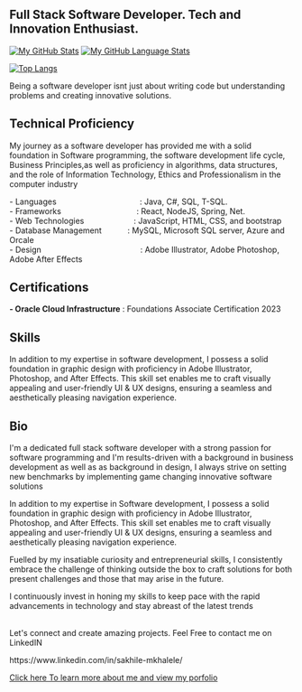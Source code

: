 <h2>Full Stack Software Developer. Tech and Innovation Enthusiast.</h2>

[![My GitHub Stats](https://github-readme-stats.vercel.app/api)]()
[![My GitHub Language Stats](https://github-readme-stats.vercel.app/api)]()

[![Top Langs](https://github-readme-stats.vercel.app/api/top-langs/?SakhileM17=your-github-username&layout=compact&theme=vision-friendly-dark)](https://github.com/anuraghazra/github-readme-stats)


<p>
    Being a software developer isnt just about writing code but understanding problems and creating innovative solutions.
</p>

<p>
    <h2> Technical Proficiency </h2> 
    <p>
    My journey as a software developer has provided me with a solid foundation in Software programming, the software development life cycle, Business Principles,as well as proficiency in algorithms, data structures, and the role of Information Technology, Ethics and Professionalism in the computer industry
    </p>
    - Languages              : Java, C#, SQL, T-SQL.
    <br>
    - Frameworks             : React, NodeJS, Spring, Net.
    <br>
    - Web Technologies       : JavaScript, HTML, CSS, and bootstrap
    <br>
    - Database Management    : MySQL,  Microsoft SQL server, Azure and Orcale
    <br>
   -  Design                 : Adobe Illustrator, Adobe Photoshop, Adobe After Effects
    
</p>

<p>
    
<h2>
    Certifications
</h2>
<p>
    <strong>- Oracle Cloud Infrastructure</strong> : Foundations Associate Certification 2023
</p>
    
</p>

<p>
    <h2>Skills</h2>
    <p>
        In addition to my expertise in software development, I possess a solid foundation in graphic design with proficiency in Adobe Illustrator, Photoshop, and After Effects. This skill set enables me to craft
        visually appealing and user-friendly UI & UX designs, ensuring a seamless and aesthetically pleasing navigation experience.
</p>

<h2>Bio</h2>

<p>
    I'm a dedicated full stack software developer with a strong passion for software programming and I'm results-driven with a background in business development as well as as background in design, I always strive on setting new benchmarks by implementing game changing innovative software solutions
</p>
<p>
    In addition to my expertise in Software development, I possess a solid foundation in graphic design with proficiency in Adobe Illustrator, Photoshop, and After Effects. This skill set enables me to craft visually appealing and user-friendly UI & UX designs, ensuring a seamless and aesthetically pleasing navigation experience.
</p>
<p>
    Fuelled by my insatiable curiosity and entrepreneurial skills, I consistently embrace the challenge of thinking outside the box to craft solutions for both present challenges and those that may arise in the future.
</p>




<p>I continuously invest in honing my skills to keep pace with the rapid advancements in technology and stay abreast of the latest trends</p>



</p>

<p><br>Let's connect and create amazing projects. Feel Free to contact me on  LinkedIN </p>
  https://www.linkedin.com/in/sakhile-mkhalele/
<p><a href="https://sakhilemkhalele.pages.dev/" target="blank_"> Click here To learn more about me and view my porfolio</a></p>

<!---
SakhileM17/SakhileM17 is a ✨ special ✨ repository because its `README.md` (this file) appears on your GitHub profile.
You can click the Preview link to take a look at your changes.
--->
